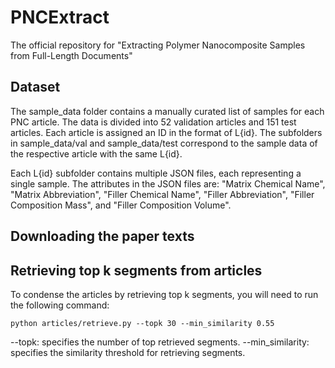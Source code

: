 # PNCExtract
The official repository for "Extracting Polymer Nanocomposite Samples from Full-Length Documents"
## Dataset
The sample_data folder contains a manually curated list of samples for each PNC article. The data is divided into 52 validation articles and 151 test articles. Each article is assigned an ID in the format of L{id}. The subfolders in sample_data/val and sample_data/test correspond to the sample data of the respective article with the same L{id}.

Each L{id} subfolder contains multiple JSON files, each representing a single sample. The attributes in the JSON files are: "Matrix Chemical Name", "Matrix Abbreviation", "Filler Chemical Name", "Filler Abbreviation", "Filler Composition Mass", and "Filler Composition Volume".
## Downloading the paper texts

## Retrieving top k segments from articles
To condense the articles by retrieving top k segments, you will need to run the following command:
```
python articles/retrieve.py --topk 30 --min_similarity 0.55
```
--topk: specifies the number of top retrieved segments.
--min_similarity: specifies the similarity threshold for retrieving segments.